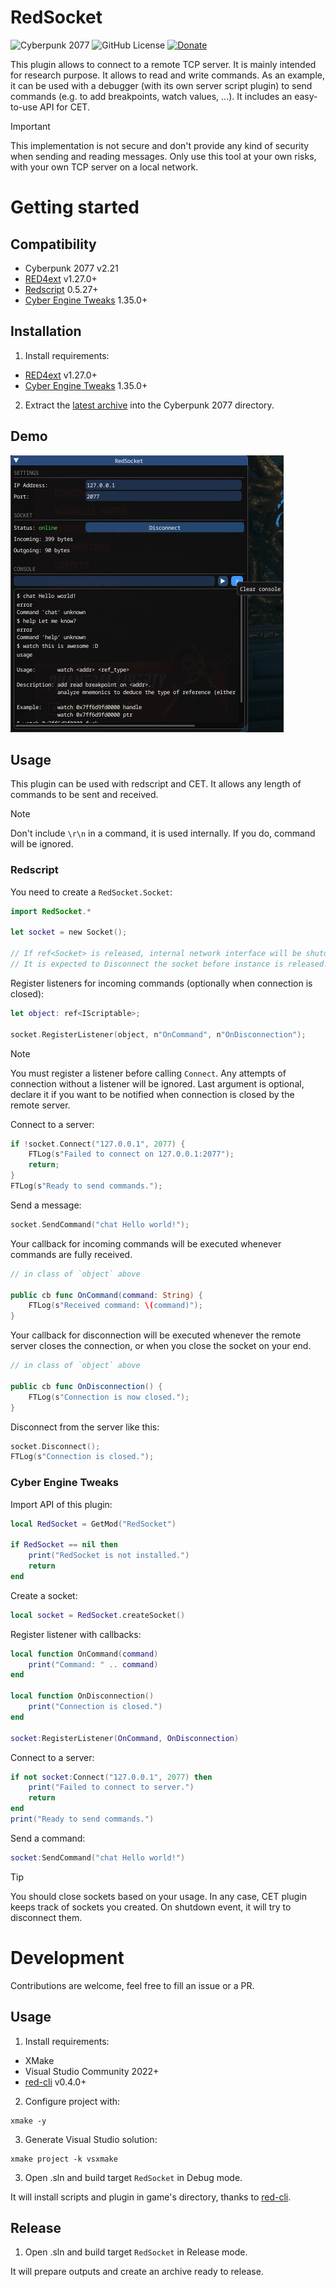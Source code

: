 # RedSocket

![Cyberpunk 2077](https://img.shields.io/badge/Cyberpunk%202077-v2.21-blue)
![GitHub License](https://img.shields.io/github/license/rayshader/cp2077-red-socket)
[![Donate](https://img.shields.io/badge/donate-buy%20me%20a%20coffee-yellow)](https://www.buymeacoffee.com/lpfreelance)

This plugin allows to connect to a remote TCP server. It is mainly intended for
research purpose. It allows to read and write commands. As an example, it can
be used with a debugger (with its own server script plugin) to send commands 
(e.g. to add breakpoints, watch values, ...). It includes an easy-to-use API for
CET.

> [!IMPORTANT]  
> This implementation is not secure and don't provide any kind of security when
> sending and reading messages. Only use this tool at your own risks, with your
> own TCP server on a local network.

# Getting started

## Compatibility
- Cyberpunk 2077 v2.21
- [RED4ext] v1.27.0+
- [Redscript] 0.5.27+
- [Cyber Engine Tweaks] 1.35.0+

## Installation
1. Install requirements:
- [RED4ext] v1.27.0+
- [Cyber Engine Tweaks] 1.35.0+

2. Extract the [latest archive] into the Cyberpunk 2077 directory.

## Demo

![Screenshot of CET example](demo.png)

## Usage

This plugin can be used with redscript and CET. It allows any length of commands
to be sent and received.

> [!NOTE]  
> Don't include `\r\n` in a command, it is used internally. If you do, command
> will be ignored.

### Redscript

You need to create a `RedSocket.Socket`:
```swift
import RedSocket.*

let socket = new Socket();

// If ref<Socket> is released, internal network interface will be shutdown.
// It is expected to Disconnect the socket before instance is released.
```

Register listeners for incoming commands (optionally when connection is closed):
```swift
let object: ref<IScriptable>;

socket.RegisterListener(object, n"OnCommand", n"OnDisconnection");
```

> [!NOTE]  
> You must register a listener before calling `Connect`. Any attempts of 
> connection without a listener will be ignored.
> Last argument is optional, declare it if you want to be notified when 
> connection is closed by the remote server.

Connect to a server:
```swift
if !socket.Connect("127.0.0.1", 2077) {
    FTLog(s"Failed to connect on 127.0.0.1:2077");
    return;
}
FTLog(s"Ready to send commands.");
```

Send a message:
```swift
socket.SendCommand("chat Hello world!");
```

Your callback for incoming commands will be executed whenever commands are fully
received.
```swift
// in class of `object` above

public cb func OnCommand(command: String) {
    FTLog(s"Received command: \(command)");
}
```

Your callback for disconnection will be executed whenever the remote server 
closes the connection, or when you close the socket on your end.
```swift
// in class of `object` above

public cb func OnDisconnection() {
    FTLog(s"Connection is now closed.");
}
```

Disconnect from the server like this:
```swift
socket.Disconnect();
FTLog(s"Connection is closed.");
```

### Cyber Engine Tweaks

Import API of this plugin:
```lua
local RedSocket = GetMod("RedSocket")

if RedSocket == nil then
    print("RedSocket is not installed.")
    return
end
```

Create a socket:
```lua
local socket = RedSocket.createSocket()
```

Register listener with callbacks:
```lua
local function OnCommand(command)
    print("Command: " .. command)
end

local function OnDisconnection()
    print("Connection is closed.")
end

socket:RegisterListener(OnCommand, OnDisconnection)
```

Connect to a server:
```lua
if not socket:Connect("127.0.0.1", 2077) then
    print("Failed to connect to server.")
    return
end
print("Ready to send commands.")
```

Send a command:
```lua
socket:SendCommand("chat Hello world!")
```

> [!TIP]  
> You should close sockets based on your usage. In any case, CET plugin keeps
> track of sockets you created. On shutdown event, it will try to disconnect 
> them.


# Development
Contributions are welcome, feel free to fill an issue or a PR.

## Usage
1. Install requirements:
- XMake
- Visual Studio Community 2022+
- [red-cli] v0.4.0+
2. Configure project with:
```shell
xmake -y
```

3. Generate Visual Studio solution:
```shell
xmake project -k vsxmake
```

3. Open .sln and build target `RedSocket` in Debug mode.

It will install scripts and plugin in game's directory, thanks to [red-cli].

## Release
1. Open .sln and build target `RedSocket` in Release mode.

It will prepare outputs and create an archive ready to release. 

<!-- Table of links -->
[RED4ext]: https://github.com/WopsS/RED4ext
[Redscript]: https://github.com/jac3km4/redscript
[Cyber Engine Tweaks]: https://github.com/maximegmd/CyberEngineTweaks
[latest archive]: https://github.com/rayshader/cp2077-red-socket/releases/latest
[red-cli]: https://github.com/rayshader/cp2077-red-cli/releases/latest
